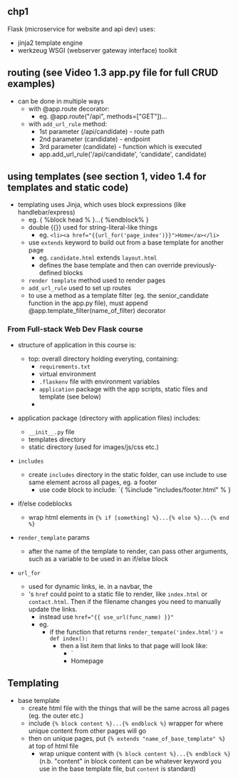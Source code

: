 ## chp1
Flask (microservice for website and api dev) uses:  
- jinja2 template engine
- werkzeug WSGI (webserver gateway interface) toolkit 

## routing (see Video 1.3 app.py file for full CRUD examples)
- can be done in multiple ways  
    - with @app.route decorator:  
        - eg. @app.route("/api", methods=["GET"])...
    - with `add_url_rule` method:  
        - 1st parameter (/api/candidate) - route path  
        -  2nd parameter (candidate) - endpoint  
	    - 3rd parameter (candidate) - function which is executed  
        - app.add_url_rule('/api/candidate', 'candidate', candidate)  

## using templates (see section 1, video 1.4 for templates and static code)
- templating uses Jinja, which uses block expressions (like handlebar/express)
    - eg. { %block head % }...{ %endblock% }
    - double {{}} used for string-literal-like things
        - eg. `<li><a href="{{url_for('page_index')}}">Home</a></li>`
    - use `extends` keyword to build out from a base template for another page
        - eg. `candidate.html` extends `layout.html`
        - defines the base template and then can override previously-defined blocks
    - `render template` method used to render pages
    - `add_url_rule` used to set up routes
    - to use a method as a template filter (eg. the senior_candidate function in the app.py file), must append @app.template_filter(name_of_filter) decorator 


### From Full-stack Web Dev Flask course
- structure of application in this course is:
    - top: overall directory holding everyting, containing:
        - `requirements.txt`
        - virtual environment 
        - `.flaskenv` file with environment variables
        - `application` package with the app scripts, static files and template (see below)
        - 
- application package (directory with application files) includes:
    - `__init__.py` file
    - templates directory
    - static directory (used for images/js/css etc.)

- `includes`
    - create `includes` directory in the static folder, can use include to use same element across all pages, eg. a footer
        - use code block to include: `{ %include "includes/footer.html" % }

- if/else codeblocks
    - wrap html elements in `{% if [something] %}...{% else %}...{% end %}`

- `render_template` params
    - after the name of the template to render, can pass other arguments, such as a variable to be used in an if/else block 

- `url_for`
    - used for dynamic links, ie. in a navbar, the <li>'s `href` could point to a static file to render, like `index.html` or `contact.html`.  Then if the filename changes you need to manually update the links. 
        - instead use `href="{{ use_url(func_name) }}"`
        - eg.
            - if the function that returns `render_tempate('index.html')` = `def index():`
                - then a list item that links to that page will look like:  
                    - `<li href="{{ use_url(index) }}">Homepage</li>

## Templating
- base template
    - create html file with the things that will be the same across all pages (eg. the <head> outer <html> etc.)
    - include `{% block content %}...{% endblock %}` wrapper for where unique content from other pages will go
    - then on unique pages, put `{% extends "name_of_base_template" %}` at top of html file
        - wrap unique content with `{% block content %}...{% endblock %}` (n.b. "content" in block content can be whatever keyword you use in the base template file, but `content` is standard)